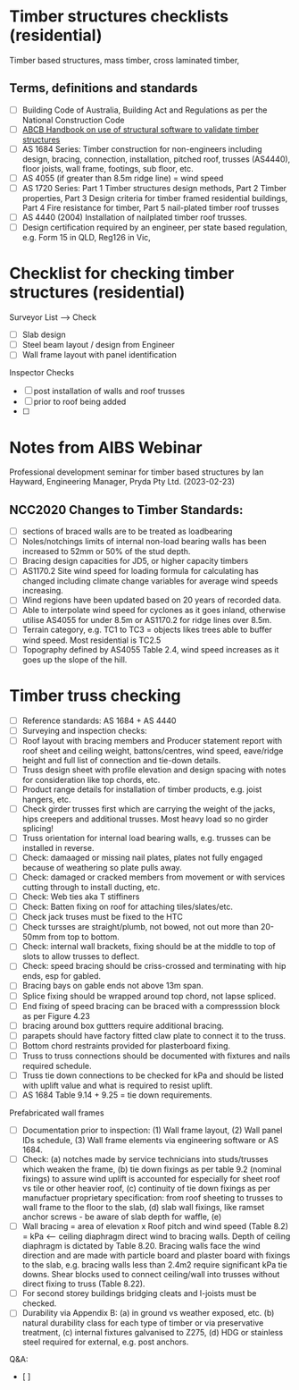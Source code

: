 # Timber structures checklists (residential)
Timber based structures, mass timber, cross laminated timber, 


## Terms, definitions and standards
 - [ ] Building Code of Australia, Building Act and Regulations as per the National Construction Code
 - [ ] [ABCB Handbook on use of structural software to validate timber structures](https://ncc.abcb.gov.au/sites/default/files/resources/2022/Protocol-structural-software.pdf) 
 - [ ] AS 1684 Series: Timber construction for non-engineers including design, bracing, connection, installation, pitched roof, trusses (AS4440), floor joists, wall frame, footings, sub floor, etc.
 - [ ] AS 4055 (if greater than 8.5m ridge line) = wind speed
 - [ ] AS 1720 Series: Part 1 Timber structures design methods, Part 2 Timber properties, Part 3 Design criteria for timber framed residential buildings, Part 4 Fire resistance for timber, Part 5 nail-plated timber roof trusses
 - [ ] AS 4440 (2004) Installation of nailplated timber roof trusses.
 - [ ] Design certification required by an engineer, per state based regulation, e.g. Form 15 in QLD, Reg126 in Vic, 

# Checklist for checking timber structures (residential)

Surveyor List --> Check
 - [ ] Slab design
 - [ ] Steel beam layout / design from Engineer
 - [ ] Wall frame layout with panel identification
 
 Inspector Checks
   - [ ] post installation of walls and roof trusses
   - [ ] prior to roof being added
   - [ ] 

# Notes from AIBS Webinar
Professional development seminar for timber based structures by Ian Hayward, Engineering Manager, Pryda Pty Ltd. (2023-02-23)

## NCC2020 Changes to Timber Standards: 
  - [ ] sections of braced walls are to be treated as loadbearing
  - [ ] Noles/notchings limits of internal non-load bearing walls has been increased to 52mm or 50% of the stud depth.
  - [ ] Bracing design capacities for JD5, or higher capacity timbers
  - [ ] AS1170.2 Site wind speed for loading formula for calculating has changed including climate change variables for average wind speeds increasing.
  - [ ] Wind regions have been updated based on 20 years of recorded data.
  - [ ] Able to interpolate wind speed for cyclones as it goes inland, otherwise utilise AS4055 for under 8.5m or AS1170.2 for ridge lines over 8.5m.
  - [ ] Terrain category, e.g. TC1 to TC3 = objects likes trees able to buffer wind speed.  Most residential is TC2.5
  - [ ] Topography defined by AS4055 Table 2.4, wind speed increases as it goes up the slope of the hill.
 
# Timber truss checking
  - [ ] Reference standards: AS 1684 + AS 4440
  - [ ] Surveying and inspection checks:
  - [ ] Roof layout with bracing members and Producer statement report with roof sheet and ceiling weight, battons/centres, wind speed, eave/ridge height and full list of connection and tie-down details.
  - [ ] Truss design sheet with profile elevation and design spacing with notes for consideration like top chords, etc.
  - [ ] Product range details for installation of timber products, e.g. joist hangers, etc.
  - [ ] Check girder trusses first which are carrying the weight of the jacks, hips creepers and additional trusses.  Most heavy load so no girder splicing!
  - [ ] Truss orientation for internal load bearing walls, e.g. trusses can be installed in reverse.
  - [ ] Check: damaaged or missing nail plates, plates not fully engaged because of weathering so plate pulls away.
  - [ ] Check: damaged or cracked members from movement or with services cutting through to install ducting, etc.
  - [ ] Check: Web ties aka T stiffiners
  - [ ] Check: Batten fixing on roof for attaching tiles/slates/etc.
  - [ ] Check jack truses must be fixed to the HTC
  - [ ] Check tursses are straight/plumb, not bowed, not out more than 20-50mm from top to bottom.
  - [ ] Check: internal wall brackets, fixing should be at the middle to top of slots to allow trusses to deflect.
  - [ ] Check: speed bracing should be criss-crossed and terminating with hip ends, esp for gabled.
  - [ ] Bracing bays on gable ends not above 13m span.
  - [ ] Splice fixing should be wrapped around top chord, not lapse spliced.
  - [ ] End fixing of speed bracing can be braced with a compresssion block as per Figure 4.23
  - [ ] bracing around box guttters require additional bracing.
  - [ ] parapets should have factory fitted claw plate to connect it to the truss.
  - [ ] Bottom chord restraints provided for plasterboard fixing.
  - [ ] Truss to truss connections should be documented with fixtures and nails required schedule.
  - [ ] Truss tie down connections to be checked for kPa and should be listed with uplift value and what is required to resist uplift.
  - [ ] AS 1684 Table 9.14 + 9.25 = tie down requirements.

Prefabricated wall frames
  - [ ] Documentation prior to inspection: (1) Wall frame layout, (2) Wall panel IDs schedule, (3) Wall frame elements via engineering software or AS 1684.
  - [ ] Check: (a) notches made by service technicians into studs/trusses which weaken the frame, (b) tie down fixings as per table 9.2 (nominal fixings) to assure wind uplift is accounted for especially for sheet roof vs tile or other heavier roof, (c) continuity of tie down fixings as per manufactuer proprietary specification: from roof sheeting to trusses to wall frame to the floor to the slab, (d) slab wall fixings, like ramset anchor screws - be aware of slab depth for waffle, (e) 
  - [ ] Wall bracing = area of elevation x Roof pitch and wind speed (Table 8.2) = kPa <-- ceiling diaphragm direct wind to bracing walls.  Depth of ceiling diaphragm is dictated by Table 8.20.  Bracing walls face the wind direction and are made with particle board and plaster board with fixings to the slab, e.g. bracing walls less than 2.4m2 require significant kPa tie downs.  Shear blocks used to connect ceiling/wall into trusses without direct fixing to truss (Table 8.22).
  - [ ] For second storey buildings bridging cleats and I-joists must be checked.
  - [ ] Durability via Appendix B: (a) in ground vs weather exposed, etc. (b) natural durability class for each type of timber or via preservative treatment, (c) internal fixtures galvanised to Z275, (d) HDG or stainless steel required for external, e.g. post anchors.
  
Q&A:
  - [ ] 
  
